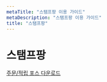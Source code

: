 ```yaml
---
metaTitle: "스탬프팡 이용 가이드"
metaDescription: "스탬프팡 이용 가이드"
title: "스탬프팡"
---
```


# 스탬프팡

[주문/적립 포스 다운로드](/spang/posdown)

